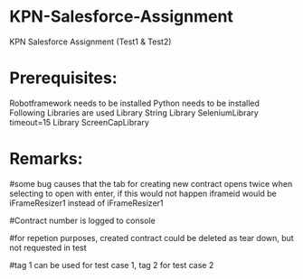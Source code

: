 # KPN-Salesforce-Assignment
KPN Salesforce Assignment (Test1 &amp; Test2)

# Prerequisites:
Robotframework needs to be installed
Python needs to be installed
Following Libraries are used
Library           String
Library           SeleniumLibrary    timeout=15
Library           ScreenCapLibrary

# Remarks:
#some bug causes that the tab for creating new contract opens twice when selecting to open with enter, if this would not happen iframeid would be iFrameResizer1 instead of iFrameResizer1

#Contract number is logged to console

#for repetion purposes, created contract could be deleted as tear down, but not requested in test

#tag 1 can be used for test case 1, tag 2 for test case 2


